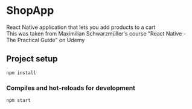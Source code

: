 # ShopApp
React Native application that lets you add products to a cart <br />
This was taken from Maximilian Schwarzmüller's course "React Native - The Practical Guide" on Udemy

## Project setup
```
npm install
```

### Compiles and hot-reloads for development
```
npm start
```
